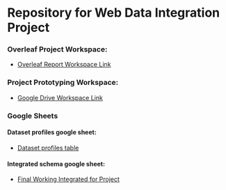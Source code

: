 # Repository for Web Data Integration Project

### Overleaf Project Workspace:
 - [Overleaf Report Workspace Link](https://www.overleaf.com/7231126958ypyhswcppvbz)

### Project Prototyping Workspace:
 - [Google Drive Workspace Link](https://drive.google.com/drive/folders/119sfkDmT6Ui5j3QquB377A1cR05WR1aF?usp=sharing)


### Google Sheets

#### Dataset profiles google sheet:
- [Dataset profiles table](https://docs.google.com/spreadsheets/d/1pCqePeyC0WAOadHi-ZeJj_InXw7fsYz0F4RTh-uoaLk/edit?usp=sharing)

#### Integrated schema google sheet:
- [Final Working Integrated for Project](https://docs.google.com/spreadsheets/d/1yPAutI5u6qsJNLpSABiZa9zT9EYb1cai5we3Rna2Tpk/edit?usp=sharing)
